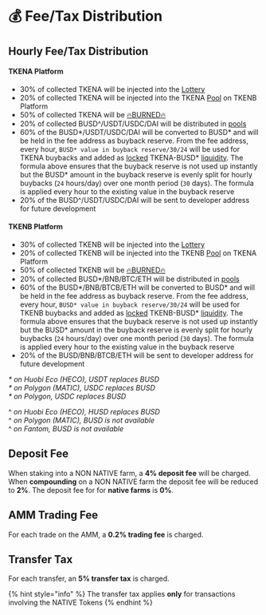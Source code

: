 # 💰 Fee/Tax Distribution

## Hourly Fee/Tax Distribution <a id="deposit-fee"></a>

#### TKENA Platform

* 30% of collected TKENA will be injected into the [Lottery](lottery.md)
* 20% of collected TKENA will be injected into the TKENA [Pool](token-pools.md) on TKENB Platform
* 50% of collected TKENA will be [🔥BURNED🔥](https://testnet.bscscan.com/token/0x8a5a76401ada8998603d982d8343752fec75972b?a=0x000000000000000000000000000000000000dEaD)
* 20% of collected BUSD^/USDT/USDC/DAI will be distributed in [pools](token-pools.md)
* 60% of the BUSD\*/USDT/USDC/DAI will be converted to BUSD\* and will be held in the fee address as buyback reserve. From the fee address, every hour, `BUSD* value in buyback reserve/30/24` will be used for TKENA buybacks and added as [locked](locked-liquidity.md) TKENA-BUSD\* [liquidity](automatic-liquidity.md). The formula above ensures that the buyback reserve is not used up instantly but the BUSD\* amount in the buyback reserve is evenly split for hourly buybacks \(`24` hours/day\) over one month period \(`30` days\). The formula is applied every hour to the existing value in the buyback reserve
* 20% of the BUSD^/USDT/USDC/DAI will be sent to developer address for future development

#### TKENB Platform

* 30% of collected TKENB will be injected into the [Lottery](lottery.md)
* 20% of collected TKENB will be injected into the TKENB [Pool](token-pools.md) on TKENA Platform
* 50% of collected TKENB will be [🔥BURNED🔥](https://testnet.bscscan.com/token/0x8a5a76401ada8998603d982d8343752fec75972b?a=0x000000000000000000000000000000000000dEaD)
* 20% of collected BUSD\*/BNB/BTC/ETH will be distributed in [pools](token-pools.md)
* 60% of the BUSD\*/BNB/BTCB/ETH will be converted to BUSD\* and will be held in the fee address as buyback reserve. From the fee address, every hour, `BUSD* value in buyback reserve/30/24` will be used for TKENB buybacks and added as [locked](locked-liquidity.md) TKENB-BUSD\* [liquidity](automatic-liquidity.md). The formula above ensures that the buyback reserve is not used up instantly but the BUSD\* amount in the buyback reserve is evenly split for hourly buybacks \(`24` hours/day\) over one month period \(`30` days\). The formula is applied every hour to the existing value in the buyback reserve
* 20% of the BUSD/BNB/BTCB/ETH will be sent to developer address for future development

_\* on Huobi Eco \(HECO\), USDT replaces BUSD_   
_\* on Polygon \(MATIC\), USDC replaces BUSD   
\* on Polygon, USDC replaces BUSD_  
  
^ _on Huobi Eco \(HECO\), HUSD replaces BUSD_   
^ _on Polygon \(MATIC\), BUSD is not available_   
^ _on Fantom, BUSD is not available_ 

## Deposit Fee <a id="deposit-fee"></a>

When staking into a NON NATIVE farm, a **4% deposit fee** will be charged. When **compounding** on a NON NATIVE farm the deposit fee will be reduced to **2%**. The deposit fee for for **native farms** is **0%**.

## AMM Trading Fee <a id="trading-fee"></a>

For each trade on the AMM, a **0.2% trading fee** is charged.

## Transfer Tax <a id="transfer-tax"></a>

For each transfer, an **5% transfer tax** is charged.

{% hint style="info" %}
The transfer tax applies **only** for transactions involving the NATIVE Tokens
{% endhint %}

